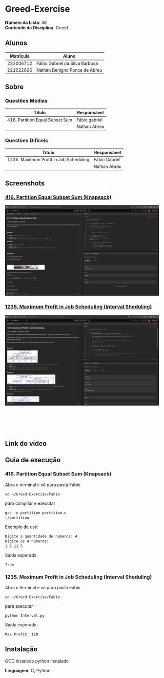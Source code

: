 # Greed-Exercise

**Número da Lista**: 46<br>
**Conteúdo da Disciplina**: Greed<br>

## Alunos
|Matrícula | Aluno |
| -- | -- |
| 222006712 | Fábio Gabriel da Silva Barbosa |
| 221022696 | Nathan Benigno Ponce de Abreu |



## Sobre 


### Questões Médias
| Título | Responsável | 
| -- | -- | 
| 416. Partition Equal Subset Sum | Fábio gabriel | 
|  | Nathan Abreu | 



### Questões Difíceis
| Título | Responsável | 
| -- | -- | 
| 1235. Maximum Profit in Job Scheduling | Fábio Gabriel | 
|  | Nathan Abreu | 


## Screenshots
### [416. Partition Equal Subset Sum (Knapsack)](https://leetcode.com/problems/partition-equal-subset-sum/description/)

![416. Partition Equal Subset Sum (Knapsack)](img/Knapsack.png)

### [1235. Maximum Profit in Job Scheduling (Interval Sheduling)](https://leetcode.com/problems/maximum-profit-in-job-scheduling/description/)

![1235. Maximum Profit in Job Scheduling (Interval Sheduling)](img/interval_sheduling.png)

### []()

![]()

### []()

![]()


## Link do vídeo


## Guia de execução
### 416. Partition Equal Subset Sum (Knapsack)
Abra o terminal e vá para pasta Fabio
```
cd ~/Greed-Exercise/Fabio
```
para compilar e executar
```
gcc -o partition partition.c
./partition
```
Exemplo de uso:
```
Digite a quantidade de números: 4
Digite os 4 números:
1 5 11 5

```
Saida esperada:
```
True

```
### 1235. Maximum Profit in Job Scheduling (Interval Sheduling)
Abra o terminal e vá para pasta Fabio
```
cd ~/Greed-Exercise/Fabio
```
para executar
```
python Interval.py
```
Saida esperada:
```
Max Profit: 120

```
## Instalação 
GCC instalado 
python instalado

**Linguagem**: C, Python <br>
